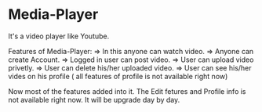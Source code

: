 # Media-Player
It's a video player like Youtube.

Features of Media-Player:
      => In this anyone can watch video.
      => Anyone can create Account.
      => Logged in user can post video.
      => User can upload video privetly. 
      => User can delete his/her uploaded video.
      => User can see his/her vides on his profile ( all features of profile is not available right now)

Now most of the features added into it. The Edit fetures and Profile info is not available right now. 
It will be upgrade day by day.
